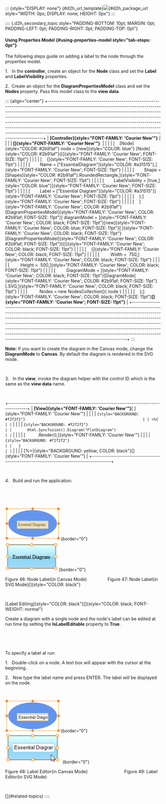 ::: {style="DISPLAY: none"}
[](ms-xhelp:///?Id=d2h_url_template){#d2h_url_template}![](!package_url!){#d2h_package_url style="WIDTH: 0px; DISPLAY: none; HEIGHT: 0px"}
:::

:::: {.d2h_secondary_topic style="PADDING-BOTTOM: 10pt; MARGIN: 0pt; PADDING-LEFT: 0pt; PADDING-RIGHT: 0pt; PADDING-TOP: 0pt"}
#### Using Properties Model {#using-properties-model style="tab-stops: 0pt"}

The following steps guide on adding a label to the node through the properties model.

1.   In the **controller**, create an object for the **Node** class and set the **Label** and **LabelVisibility** properties.

2.  Create an object for the **DiagramPropertiesModel** class and set the **Nodes** property. Pass this model class to the **view data**.

::: {align="center"}
+---------------------------------------------------------------------------------------------------------------------------------------------------------------------------------------------------------------------------------------------------------------------------------------------------------------------------------------------------------------------------------------------------------------------------------------------------------------------------------------------------------------------------------------------------------------+
| **[Controller]{style="FONT-FAMILY: 'Courier New'"}**                                                                                                                                                                                                                                                                                                                                                                                                                                                                                                          |
|                                                                                                                                                                                                                                                                                                                                                                                                                                                                                                                                                               |
| **[]{style="FONT-FAMILY: 'Courier New'"}**                                                                                                                                                                                                                                                                                                                                                                                                                                                                                                                    |
|                                                                                                                                                                                                                                                                                                                                                                                                                                                                                                                                                               |
| [    [Node]{style="COLOR: #2b91af"} node = [new]{style="COLOR: blue"} [Node]{style="COLOR: #2b91af"}()]{style="FONT-FAMILY: 'Courier New'; FONT-SIZE: 11pt"}                                                                                                                                                                                                                                                                                                                                                                                                  |
|                                                                                                                                                                                                                                                                                                                                                                                                                                                                                                                                                               |
| [    {]{style="FONT-FAMILY: 'Courier New'; FONT-SIZE: 11pt"}                                                                                                                                                                                                                                                                                                                                                                                                                                                                                                  |
|                                                                                                                                                                                                                                                                                                                                                                                                                                                                                                                                                               |
| [        Name = [\"EssentialDiagram\"]{style="COLOR: #a31515"},]{style="FONT-FAMILY: 'Courier New'; FONT-SIZE: 11pt"}                                                                                                                                                                                                                                                                                                                                                                                                                                         |
|                                                                                                                                                                                                                                                                                                                                                                                                                                                                                                                                                               |
| [        Shape = [Shapes]{style="COLOR: #2b91af"}.RoundedRectangle,]{style="FONT-FAMILY: 'Courier New'; FONT-SIZE: 11pt"}                                                                                                                                                                                                                                                                                                                                                                                                                                     |
|                                                                                                                                                                                                                                                                                                                                                                                                                                                                                                                                                               |
| [        LabelVisibility = [true,]{style="COLOR: blue"}]{style="FONT-FAMILY: 'Courier New'; FONT-SIZE: 11pt"}                                                                                                                                                                                                                                                                                                                                                                                                                                                 |
|                                                                                                                                                                                                                                                                                                                                                                                                                                                                                                                                                               |
| [        Label = [\"Essential Diagram\"]{style="COLOR: #a31515"}]{style="FONT-FAMILY: 'Courier New'; FONT-SIZE: 11pt"}                                                                                                                                                                                                                                                                                                                                                                                                                                        |
|                                                                                                                                                                                                                                                                                                                                                                                                                                                                                                                                                               |
| [    };]{style="FONT-FAMILY: 'Courier New'; FONT-SIZE: 11pt"}                                                                                                                                                                                                                                                                                                                                                                                                                                                                                                 |
|                                                                                                                                                                                                                                                                                                                                                                                                                                                                                                                                                               |
| [    ]{style="FONT-FAMILY: 'Courier New'; COLOR: #2b91af"}[DiagramPropertiesModel]{style="FONT-FAMILY: 'Courier New'; COLOR: #2b91af; FONT-SIZE: 11pt"}[ diagramModel = ]{style="FONT-FAMILY: 'Courier New'; COLOR: black; FONT-SIZE: 11pt"}[new]{style="FONT-FAMILY: 'Courier New'; COLOR: blue; FONT-SIZE: 11pt"}[ ]{style="FONT-FAMILY: 'Courier New'; COLOR: black; FONT-SIZE: 11pt"}[DiagramPropertiesModel]{style="FONT-FAMILY: 'Courier New'; COLOR: #2b91af; FONT-SIZE: 11pt"}[()]{style="FONT-FAMILY: 'Courier New'; COLOR: black; FONT-SIZE: 11pt"} |
|                                                                                                                                                                                                                                                                                                                                                                                                                                                                                                                                                               |
| [    {]{style="FONT-FAMILY: 'Courier New'; COLOR: black; FONT-SIZE: 11pt"}                                                                                                                                                                                                                                                                                                                                                                                                                                                                                    |
|                                                                                                                                                                                                                                                                                                                                                                                                                                                                                                                                                               |
| [         Width =  750,]{style="FONT-FAMILY: 'Courier New'; COLOR: black; FONT-SIZE: 11pt"}                                                                                                                                                                                                                                                                                                                                                                                                                                                                   |
|                                                                                                                                                                                                                                                                                                                                                                                                                                                                                                                                                               |
| [         Height =  500,]{style="FONT-FAMILY: 'Courier New'; COLOR: black; FONT-SIZE: 11pt"}                                                                                                                                                                                                                                                                                                                                                                                                                                                                  |
|                                                                                                                                                                                                                                                                                                                                                                                                                                                                                                                                                               |
| [         DiagramMode = ]{style="FONT-FAMILY: 'Courier New'; COLOR: black; FONT-SIZE: 11pt"}[DiagramMode]{style="FONT-FAMILY: 'Courier New'; COLOR: #2b91af; FONT-SIZE: 11pt"}[.SVG,]{style="FONT-FAMILY: 'Courier New'; COLOR: black; FONT-SIZE: 11pt"}                                                                                                                                                                                                                                                                                                      |
|                                                                                                                                                                                                                                                                                                                                                                                                                                                                                                                                                               |
|              Nodes = new NodesCollection(){ node }                                                                                                                                                                                                                                                                                                                                                                                                                                                                                                            |
|                                                                                                                                                                                                                                                                                                                                                                                                                                                                                                                                                               |
| [    };]{style="FONT-FAMILY: 'Courier New'; COLOR: black; FONT-SIZE: 11pt"}**[]{style="FONT-FAMILY: 'Courier New'; FONT-SIZE: 11pt"}**                                                                                                                                                                                                                                                                                                                                                                                                                        |
+---------------------------------------------------------------------------------------------------------------------------------------------------------------------------------------------------------------------------------------------------------------------------------------------------------------------------------------------------------------------------------------------------------------------------------------------------------------------------------------------------------------------------------------------------------------+
:::

**Note:** If you want to create the diagram in the Canvas mode, change the **DiagramMode** to **Canvas**. By default the diagram is rendered in the SVG mode.

 

3.   In the **view**, invoke the diagram helper with the control ID which is the same as the **view data** name.

 

+---------------------------------------------------------------------------------------+
| **[View]{style="FONT-FAMILY: 'Courier New'"}**[ ]{style="FONT-FAMILY: 'Courier New'"} |
|                                                                                       |
| ``` {style="BACKGROUND: #f2f2f2"}                                                     |
| <%{                                                                                   |
| ```                                                                                   |
|                                                                                       |
| ``` {style="BACKGROUND: #f2f2f2"}                                                     |
|       Html.Syncfusion().Diagram("FlatDiagram")                                        |
| ```                                                                                   |
|                                                                                       |
| [          .Render();]{style="FONT-FAMILY: 'Courier New'"}                            |
|                                                                                       |
| ``` {style="BACKGROUND: #f2f2f2"}                                                     |
|   }                                                                                   |
| ```                                                                                   |
|                                                                                       |
| [%\>]{style="BACKGROUND: yellow; COLOR: black"}[]{style="FONT-FAMILY: 'Courier New'"} |
+---------------------------------------------------------------------------------------+

 

4.   Build and run the application.

 

 

![](ImagesExt/image70_50.png){border="0"}                           ![Description: C:\\Users\\maithiliyk\\Desktop\\Capture.PNG](ImagesExt/image70_51.png){border="0"}

Figure 46: Node Label(in Canvas Mode)                 Figure 47: Node Label(in SVG Mode)[]{style="COLOR: black"}

 

[Label Editing]{style="COLOR: black"}[]{style="COLOR: black; FONT-WEIGHT: normal"}

Create a diagram with a single node and the node\'s label can be edited at run time by setting the **IsLabelEditable** property to **True**.

 

 

To specify a label at run:

1.   Double-click on a node. A text box will appear with the cursor at the beginning.

2.   Now type the label name and press ENTER. The label will be displayed on the node.

 

![](ImagesExt/image70_52.png){border="0"}                                      ![Description: C:\\Users\\maithiliyk\\Desktop\\Capture.PNG](ImagesExt/image70_53.png){border="0"}

Figure 48: Label Editor(in Canvas Mode)                              Figure 49: Label Editor(in SVG Mode)

 

[]{#related-topics}
::::
